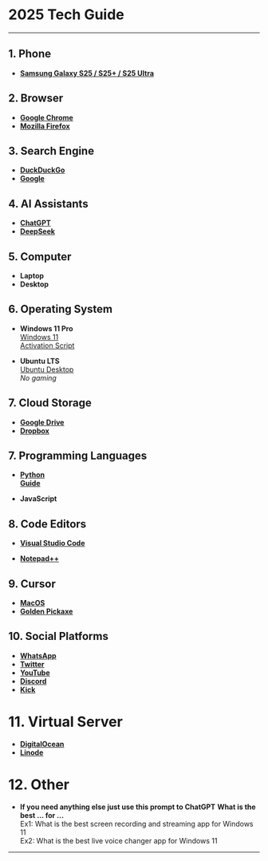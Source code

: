 # 2025 Tech Guide

---

## 1. **Phone**
- **[Samsung Galaxy S25 / S25+ / S25 Ultra](https://www.samsung.com/us/smartphones/galaxy-s25-ultra)**

## 2. **Browser**
- **[Google Chrome](https://www.google.com/chrome)**
- **[Mozilla Firefox](https://www.mozilla.org/en-US/firefox/new)**

## 3. **Search Engine**
- **[DuckDuckGo](https://duckduckgo.com)**
- **[Google](https://www.google.com)**

## 4. **AI Assistants**
- **[ChatGPT](https://chatgpt.com)**
- **[DeepSeek](https://www.deepseek.com)**

## 5. **Computer**
- **Laptop**
- **Desktop**

## 6. **Operating System**
- **Windows 11 Pro**  
  [Windows 11](https://www.microsoft.com/en-us/software-download/windows11)  
  [Activation Script](https://github.com/massgravel/Microsoft-Activation-Scripts)
  
- **Ubuntu LTS**  
  [Ubuntu Desktop](https://ubuntu.com/download/desktop)  
  *No gaming*

## 7. **Cloud Storage**
- **[Google Drive](https://drive.google.com/drive/my-drive)**
- **[Dropbox](https://www.dropbox.com)**

## 7. **Programming Languages**
- **[Python](https://www.python.org/downloads)**  
  **[Guide](https://github.com/batubyte/Cyber/blob/main/Python.md)**

- **JavaScript**

## 8. **Code Editors**
- **[Visual Studio Code](https://code.visualstudio.com/Download)**  
  
- **[Notepad++](https://notepad-plus-plus.org/downloads)**

## 9. **Cursor**
- **[MacOS](https://github.com/antiden/macOS-cursors-for-Windows)**
- **[Golden Pickaxe](https://www.cursor.cc/?action=icon&file_id=74149)**

## 10. **Social Platforms**
- **[WhatsApp](https://web.whatsapp.com/)**
- **[Twitter](https://twitter.com)**
- **[YouTube](https://www.youtube.com)**  
- **[Discord](https://discord.com)**  
- **[Kick](https://kick.com)**  

# 11. **Virtual Server**
- **[DigitalOcean](https://www.digitalocean.com)**
- **[Linode](https://www.linode.com)**

# 12. **Other**
- **If you need anything else just use this prompt to ChatGPT**
  **What is the best ... for ...**  
  Ex1: What is the best screen recording and streaming app for Windows 11  
  Ex2: What is the best live voice changer app for Windows 11  
---
